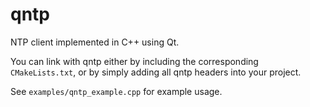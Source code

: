 # qntp
NTP client implemented in C++ using Qt.

You can link with qntp either by including the corresponding `CMakeLists.txt`, or by simply adding all qntp headers into your project.

See `examples/qntp_example.cpp` for example usage.
